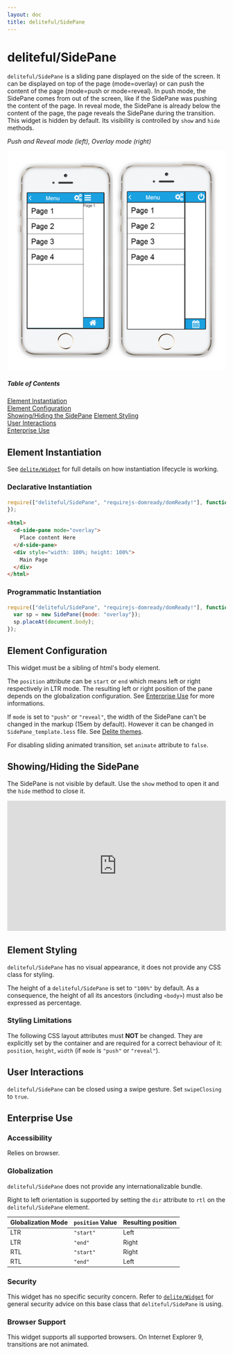 ```yaml
---
layout: doc
title: deliteful/SidePane
---
```


# deliteful/SidePane

`deliteful/SidePane` is a sliding pane displayed on the side of the screen. It can be displayed on top of the page (mode=overlay) or can push the content of the page (mode=push or mode=reveal). In push mode, the SidePane comes from out of the screen, like if the SidePane was pushing the content of the page. In reveal mode, the SidePane is already below the content of the page, the page reveals the SidePane during the transition. 
 This widget is hidden by default. Its visibility is controlled by `show` and `hide` methods.

*Push and Reveal mode (left), Overlay mode (right)*

![SidePane Example](images/SidePane.png)

##### Table of Contents
[Element Instantiation](#instantiation)  
[Element Configuration](#configuration)  
[Showing/Hiding the SidePane](#showing)
[Element Styling](#styling)  
[User Interactions](#interactions)  
[Enterprise Use](#enterprise)  

<a name="instantiation"></a>
## Element Instantiation

See [`delite/Widget`](/delite/docs/0.8.0/Widget.html) for full details on how instantiation lifecycle is working.

### Declarative Instantiation

```js
require(["deliteful/SidePane", "requirejs-domready/domReady!"], function () {
});
```

```html
<html>
  <d-side-pane mode="overlay">
    Place content Here
  </d-side-pane>
  <div style="width: 100%; height: 100%">
    Main Page
  </div>
</html>
```
<a name="instantiation"></a>
### Programmatic Instantiation

```js
require(["deliteful/SidePane", "requirejs-domready/domReady!"], function (SidePane) {
  var sp = new SidePane({mode: "overlay"});
  sp.placeAt(document.body);
});
```

<a name="configuration"></a>
## Element Configuration

This widget must be a sibling of html's body element.

The `position` attribute can be `start` or `end` which means left or right respectively in LTR mode. The resulting left or right position of the pane depends on the globalization configuration. See [Enterprise Use](#enterprise) for more informations.

If `mode` is set to `"push"` or `"reveal"`, the width of the SidePane can't be changed in the markup (15em by default). However it can be changed in `SidePane_template.less` file. See [Delite themes](/delite/docs/0.8.0/themes.html).

For disabling sliding animated transition, set `animate` attribute to `false`.

<a name="showing"></a>
## Showing/Hiding the SidePane

The SidePane is not visible by default. Use the ``show`` method to open it and the ``hide`` method to close it.

<iframe width="100%" height="300" allowfullscreen="allowfullscreen" frameborder="0" 
src="http://jsfiddle.net/ibmjs/z8Vj9/embedded/result,html,css,js">
<a href="http://jsfiddle.net/ibmjs/z8Vj9/">checkout the sample on JSFiddle</a></iframe>

<a name="styling"></a>
## Element Styling

`deliteful/SidePane` has no visual appearance, it does not provide any CSS class for styling.

The height of a `deliteful/SidePane` is set to `"100%"` by default. As a consequence, the height of all its ancestors (including `<body>`) must also be expressed as percentage.

### Styling Limitations

The following CSS layout attributes must **NOT** be changed. They are explicitly set by the container and are required for a correct behaviour of it: `position`, `height`, `width` (if `mode` is `"push"` or `"reveal"`).

<a name="interactions"></a>
## User Interactions

`deliteful/SidePane` can be closed using a swipe gesture. Set `swipeClosing` to `true`.

<a name="enterprise"></a>
## Enterprise Use

### Accessibility

Relies on browser.

### Globalization

`deliteful/SidePane` does not provide any internationalizable bundle.

Right to left orientation is supported by setting the `dir` attribute to `rtl` on the `deliteful/SidePane` element.


| Globalization Mode | `position` Value | Resulting position |
| ------------------ | ---------------- | ------------------ |
| LTR | `"start"` | Left |
| LTR | `"end"` | Right |
| RTL | `"start"` | Right |
| RTL | `"end"` | Left |


### Security

This widget has no specific security concern. Refer to [`delite/Widget`](/delite/docs/0.8.0/Widget.html) for general security advice on this base class that `deliteful/SidePane` is using.

### Browser Support

This widget supports all supported browsers. On Internet Explorer 9, transitions are not animated.


